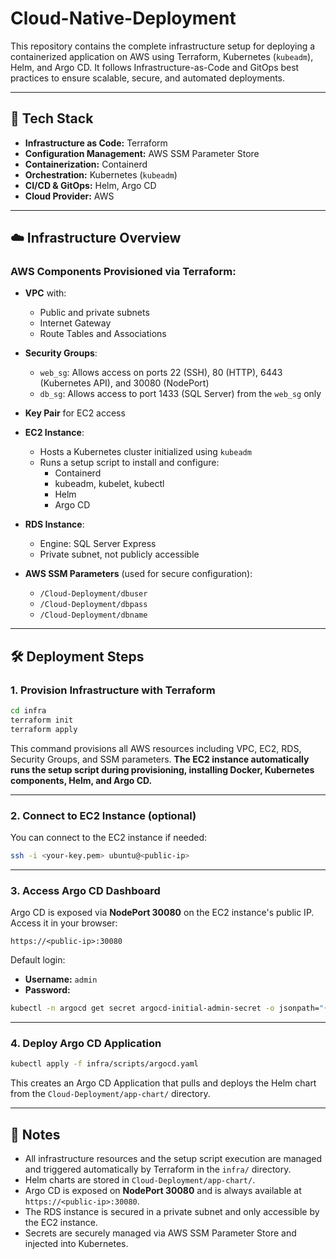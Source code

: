 # Cloud-Native-Deployment

This repository contains the complete infrastructure setup for deploying a containerized application on AWS using Terraform, Kubernetes (`kubeadm`), Helm, and Argo CD. It follows Infrastructure-as-Code and GitOps best practices to ensure scalable, secure, and automated deployments.

---

## 🔧 Tech Stack

* **Infrastructure as Code:** Terraform  
* **Configuration Management:** AWS SSM Parameter Store  
* **Containerization:** Containerd  
* **Orchestration:** Kubernetes (`kubeadm`)  
* **CI/CD & GitOps:** Helm, Argo CD  
* **Cloud Provider:** AWS  

---

## ☁️ Infrastructure Overview

### AWS Components Provisioned via Terraform:

* **VPC** with:

  * Public and private subnets  
  * Internet Gateway  
  * Route Tables and Associations  

* **Security Groups**:

  * `web_sg`: Allows access on ports 22 (SSH), 80 (HTTP), 6443 (Kubernetes API), and 30080 (NodePort)  
  * `db_sg`: Allows access to port 1433 (SQL Server) from the `web_sg` only  

* **Key Pair** for EC2 access  

* **EC2 Instance**:

  * Hosts a Kubernetes cluster initialized using `kubeadm`  
  * Runs a setup script to install and configure:  
    * Containerd  
    * kubeadm, kubelet, kubectl  
    * Helm  
    * Argo CD  

* **RDS Instance**:

  * Engine: SQL Server Express  
  * Private subnet, not publicly accessible  

* **AWS SSM Parameters** (used for secure configuration):

  * `/Cloud-Deployment/dbuser`  
  * `/Cloud-Deployment/dbpass`  
  * `/Cloud-Deployment/dbname`  

---

## 🛠️ Deployment Steps

### 1. Provision Infrastructure with Terraform

```bash
cd infra
terraform init
terraform apply
````

This command provisions all AWS resources including VPC, EC2, RDS, Security Groups, and SSM parameters.
**The EC2 instance automatically runs the setup script during provisioning, installing Docker, Kubernetes components, Helm, and Argo CD.**

---

### 2. Connect to EC2 Instance (optional)

You can connect to the EC2 instance if needed:

```bash
ssh -i <your-key.pem> ubuntu@<public-ip>
```

---

### 3. Access Argo CD Dashboard

Argo CD is exposed via **NodePort 30080** on the EC2 instance's public IP. Access it in your browser:

```
https://<public-ip>:30080
```

Default login:

* **Username:** `admin`
* **Password:**

```bash
kubectl -n argocd get secret argocd-initial-admin-secret -o jsonpath="{.data.password}" | base64 -d
```

---

### 4. Deploy Argo CD Application

```bash
kubectl apply -f infra/scripts/argocd.yaml
```

This creates an Argo CD Application that pulls and deploys the Helm chart from the `Cloud-Deployment/app-chart/` directory.

---


## 🧠 Notes

* All infrastructure resources and the setup script execution are managed and triggered automatically by Terraform in the `infra/` directory.
* Helm charts are stored in `Cloud-Deployment/app-chart/`.
* Argo CD is exposed on **NodePort 30080** and is always available at `https://<public-ip>:30080`.
* The RDS instance is secured in a private subnet and only accessible by the EC2 instance.
* Secrets are securely managed via AWS SSM Parameter Store and injected into Kubernetes.
